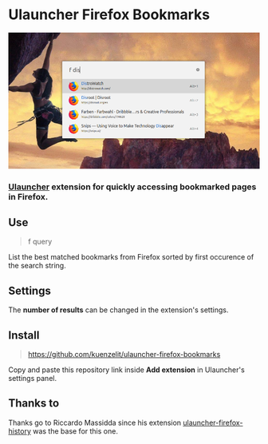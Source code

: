 # Ulauncher Firefox Bookmarks

![screenshot](images/screenshot.png)
### [Ulauncher](https://ulauncher.io) extension for quickly accessing bookmarked pages in Firefox.

## Use
> f query

List the best matched bookmarks from Firefox sorted by first occurence of the search string.

## Settings
The **number of results** can be changed in the extension's settings.

## Install
> https://github.com/kuenzelit/ulauncher-firefox-bookmarks

Copy and paste this repository link inside __Add extension__ in Ulauncher's settings panel.

## Thanks to
Thanks go to Riccardo Massidda since his extension [ulauncher-firefox-history](https://github.com/rmassidda/ulauncher-firefox-history) was the base for this one.
